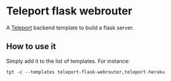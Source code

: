 # Teleport flask webrouter
A [Teleport](https://github.com/snipsco/teleport) backend template to build a flask server.

## How to use it
Simply add it to the list of templates. For instance:
```
tpt -c --templates teleport-flask-webrouter,teleport-heroku
```
